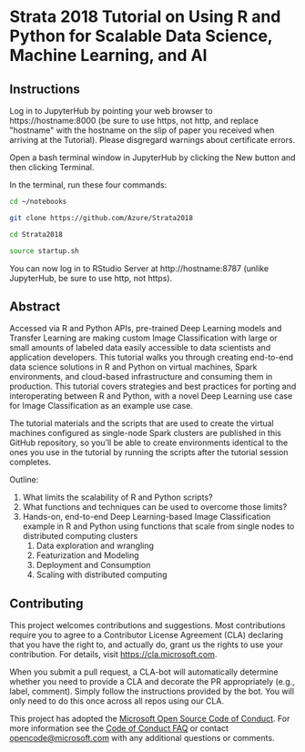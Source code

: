 
# Strata 2018 Tutorial on Using R and Python for Scalable Data Science, Machine Learning, and AI

## Instructions

Log in to JupyterHub by pointing your web browser to https://hostname:8000 (be sure to use https, not http, and replace "hostname" with the hostname on the slip of paper you received when arriving at the Tutorial). Please disgregard warnings about certificate errors.

Open a bash terminal window in JupyterHub by clicking the New button and then clicking Terminal.

In the terminal, run these four commands:

```bash
cd ~/notebooks

git clone https://github.com/Azure/Strata2018

cd Strata2018

source startup.sh
```

You can now log in to RStudio Server at http://hostname:8787 (unlike JupyterHub, be sure to use http, not https).


## Abstract

Accessed via R and Python APIs, pre-trained Deep Learning models and Transfer Learning are making custom Image Classification with large or small amounts of labeled data easily accessible to data scientists and application developers. This tutorial walks you through creating end-to-end data science solutions in R and Python on virtual machines, Spark environments, and cloud-based infrastructure and consuming them in production. This tutorial covers strategies and best practices for porting and interoperating between R and Python, with a novel Deep Learning use case for Image Classification as an example use case.

The tutorial materials and the scripts that are used to create the virtual machines configured as single-node Spark clusters are published in this GitHub repository, so you’ll be able to create environments identical to the ones you use in the tutorial by running the scripts  after the tutorial session completes.

Outline:

1.	What limits the scalability of R and Python scripts?
2.	What functions and techniques can be used to overcome those limits?
3.	Hands-on, end-to-end Deep Learning-based Image Classification example in R and Python using functions that scale from single nodes to distributed computing clusters
    1.	Data exploration and wrangling
    2.	Featurization and Modeling
    3.	Deployment and Consumption
    4.	Scaling with distributed computing

## Contributing

This project welcomes contributions and suggestions.  Most contributions require you to agree to a
Contributor License Agreement (CLA) declaring that you have the right to, and actually do, grant us
the rights to use your contribution. For details, visit https://cla.microsoft.com.

When you submit a pull request, a CLA-bot will automatically determine whether you need to provide
a CLA and decorate the PR appropriately (e.g., label, comment). Simply follow the instructions
provided by the bot. You will only need to do this once across all repos using our CLA.

This project has adopted the [Microsoft Open Source Code of Conduct](https://opensource.microsoft.com/codeofconduct/).
For more information see the [Code of Conduct FAQ](https://opensource.microsoft.com/codeofconduct/faq/) or
contact [opencode@microsoft.com](mailto:opencode@microsoft.com) with any additional questions or comments.
